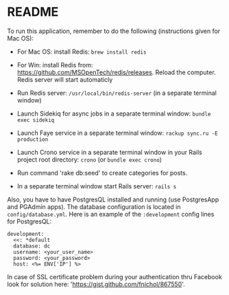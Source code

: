 # README

To run this application, remember to do the following (instructions given for Mac OS):

* For Mac OS: install Redis: `brew install redis`

* For Win: install Redis from: https://github.com/MSOpenTech/redis/releases. Reload the computer. Redis server will start automaticly

* Run Redis server: `/usr/local/bin/redis-server` (in a separate terminal window)

* Launch Sidekiq for async jobs in a separate terminal window: `bundle exec sidekiq`

* Launch Faye service in a separate terminal window: `rackup sync.ru -E production`

* Launch Crono service in a separate terminal window in your Rails project root directory: `crono` (or `bundle exec crono`)

* Run command 'rake db:seed' to create categories for posts.

* In a separate terminal window start Rails server: `rails s`


Also, you have to have PostgresQL installed and running (use PostgresApp and PGAdmin apps). The database configuration is located in `config/database.yml`. Here is an example of the `:development` config lines for PostgresQL:

```
development:
  <<: *default
  database: dc
  username: <your_user_name>
  password: <your_password>
  host: <%= ENV['IP'] %>
```
In case of SSL certificate problem during your authentication thru Facebook look for solution here: 'https://gist.github.com/fnichol/867550'.